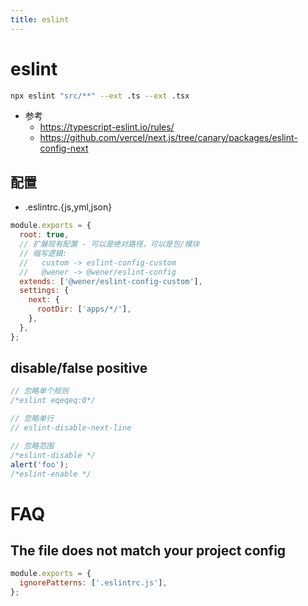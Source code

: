 ```yaml
---
title: eslint
---
```


# eslint

```bash
npx eslint "src/**" --ext .ts --ext .tsx
```

- 参考
  - https://typescript-eslint.io/rules/
  - https://github.com/vercel/next.js/tree/canary/packages/eslint-config-next

## 配置

- .eslintrc.{js,yml,json}

```js
module.exports = {
  root: true,
  // 扩展现有配置 - 可以是绝对路径，可以是包/模块
  // 缩写逻辑:
  //   custom -> eslint-config-custom
  //   @wener -> @wener/eslint-config
  extends: ['@wener/eslint-config-custom'],
  settings: {
    next: {
      rootDir: ['apps/*/'],
    },
  },
};
```

## disable/false positive

```js
// 忽略单个规则
/*eslint eqeqeq:0*/

// 忽略单行
// eslint-disable-next-line

// 忽略范围
/*eslint-disable */
alert('foo');
/*eslint-enable */
```

# FAQ

## The file does not match your project config

```js title=".eslintrc.js"
module.exports = {
  ignorePatterns: ['.eslintrc.js'],
};
```
